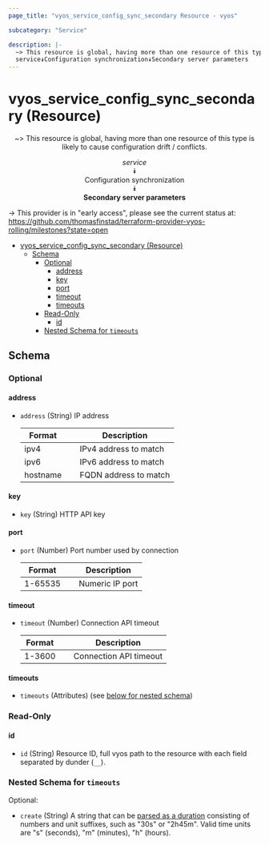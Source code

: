 ```yaml
---
page_title: "vyos_service_config_sync_secondary Resource - vyos"

subcategory: "Service"

description: |-
  ~> This resource is global, having more than one resource of this type is likely to cause configuration drift / conflicts.
  service⯯Configuration synchronization⯯Secondary server parameters
---
```


# vyos_service_config_sync_secondary (Resource)
<center>

~> This resource is global, having more than one resource of this type is likely to cause configuration drift / conflicts.

*service*  
⯯  
Configuration synchronization  
⯯  
**Secondary server parameters**


</center>

-> This provider is in "early access", please see the current status at: https://github.com/thomasfinstad/terraform-provider-vyos-rolling/milestones?state=open

<!--TOC-->

- [vyos_service_config_sync_secondary (Resource)](#vyos_service_config_sync_secondary-resource)
  - [Schema](#schema)
    - [Optional](#optional)
      - [address](#address)
      - [key](#key)
      - [port](#port)
      - [timeout](#timeout)
      - [timeouts](#timeouts)
    - [Read-Only](#read-only)
      - [id](#id)
    - [Nested Schema for `timeouts`](#nested-schema-for-timeouts)

<!--TOC-->

<!-- schema generated by tfplugindocs -->
## Schema

### Optional

#### address
- `address` (String) IP address

    |  Format    &emsp;|  Description            |
    |------------|-------------------------|
    |  ipv4      &emsp;|  IPv4 address to match  |
    |  ipv6      &emsp;|  IPv6 address to match  |
    |  hostname  &emsp;|  FQDN address to match  |
#### key
- `key` (String) HTTP API key
#### port
- `port` (Number) Port number used by connection

    |  Format   &emsp;|  Description      |
    |-----------|-------------------|
    |  1-65535  &emsp;|  Numeric IP port  |
#### timeout
- `timeout` (Number) Connection API timeout

    |  Format  &emsp;|  Description             |
    |----------|--------------------------|
    |  1-3600  &emsp;|  Connection API timeout  |
#### timeouts
- `timeouts` (Attributes) (see [below for nested schema](#nestedatt--timeouts))

### Read-Only

#### id
- `id` (String) Resource ID, full vyos path to the resource with each field separated by dunder (`__`).

<a id="nestedatt--timeouts"></a>
### Nested Schema for `timeouts`

Optional:

- `create` (String) A string that can be [parsed as a duration](https://pkg.go.dev/time#ParseDuration) consisting of numbers and unit suffixes, such as &#34;30s&#34; or &#34;2h45m&#34;. Valid time units are &#34;s&#34; (seconds), &#34;m&#34; (minutes), &#34;h&#34; (hours).
